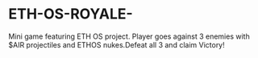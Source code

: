 # ETH-OS-ROYALE-
Mini game featuring ETH OS project. Player goes against 3 enemies with $AIR projectiles and ETHOS nukes.Defeat all 3 and claim Victory!
